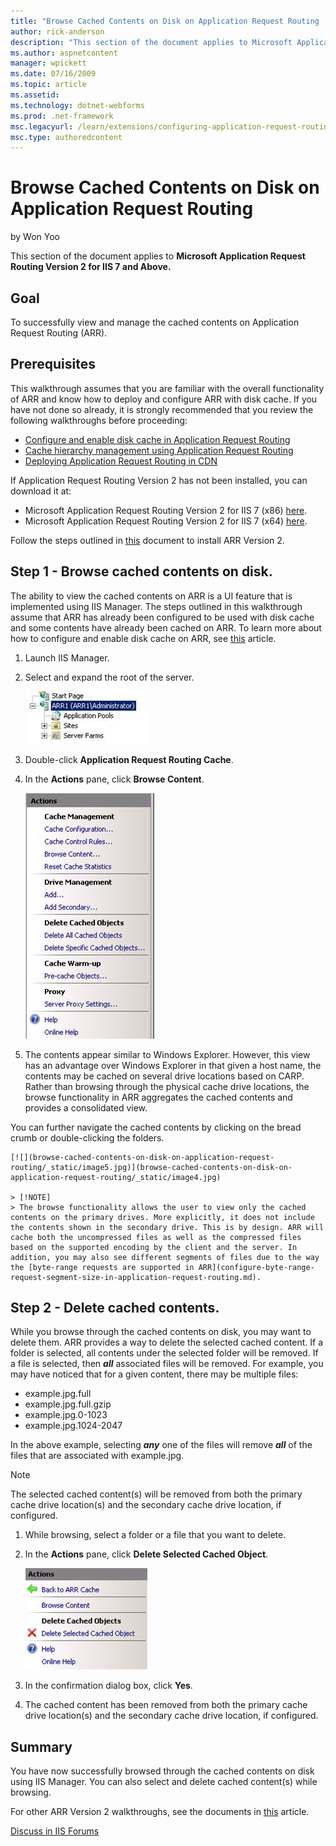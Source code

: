 ```yaml
---
title: "Browse Cached Contents on Disk on Application Request Routing | Microsoft Docs"
author: rick-anderson
description: "This section of the document applies to Microsoft Application Request Routing Version 2 for IIS 7 and Above. Goal To successfully view and manage the cached..."
ms.author: aspnetcontent
manager: wpickett
ms.date: 07/16/2009
ms.topic: article
ms.assetid: 
ms.technology: dotnet-webforms
ms.prod: .net-framework
msc.legacyurl: /learn/extensions/configuring-application-request-routing-arr/browse-cached-contents-on-disk-on-application-request-routing
msc.type: authoredcontent
---
```

Browse Cached Contents on Disk on Application Request Routing
====================
by Won Yoo

This section of the document applies to **Microsoft Application Request Routing Version 2 for IIS 7 and Above.**

## Goal

To successfully view and manage the cached contents on Application Request Routing (ARR).

## Prerequisites

This walkthrough assumes that you are familiar with the overall functionality of ARR and know how to deploy and configure ARR with disk cache. If you have not done so already, it is strongly recommended that you review the following walkthroughs before proceeding:

- [Configure and enable disk cache in Application Request Routing](configure-and-enable-disk-cache-in-application-request-routing.md)
- [Cache hierarchy management using Application Request Routing](cache-hierarchy-management-using-application-request-routing.md)
- [Deploying Application Request Routing in CDN](../installing-application-request-routing-arr/deploying-application-request-routing-in-cdn.md)

If Application Request Routing Version 2 has not been installed, you can download it at:

- Microsoft Application Request Routing Version 2 for IIS 7 (x86) [here](https://download.microsoft.com/download/4/D/F/4DFDA851-515F-474E-BA7A-5802B3C95101/ARRv2_setup_x86.EXE).
- Microsoft Application Request Routing Version 2 for IIS 7 (x64) [here](https://download.microsoft.com/download/3/4/1/3415F3F9-5698-44FE-A072-D4AF09728390/ARRv2_setup_x64.EXE).

Follow the steps outlined in [this](../installing-application-request-routing-arr/install-application-request-routing-version-2.md) document to install ARR Version 2.

## Step 1 - Browse cached contents on disk.

The ability to view the cached contents on ARR is a UI feature that is implemented using IIS Manager. The steps outlined in this walkthrough assume that ARR has already been configured to be used with disk cache and some contents have already been cached on ARR. To learn more about how to configure and enable disk cache on ARR, see [this](configure-and-enable-disk-cache-in-application-request-routing.md) article.

1. Launch IIS Manager.
2. Select and expand the root of the server.

    ![](browse-cached-contents-on-disk-on-application-request-routing/_static/image2.jpg)
3. Double-click **Application Request Routing Cache**.
4. In the **Actions** pane, click **Browse Content**.

    ![](browse-cached-contents-on-disk-on-application-request-routing/_static/image3.jpg)
5. The contents appear similar to Windows Explorer. However, this view has an advantage over Windows Explorer in that given a host name, the contents may be cached on several drive locations based on CARP. Rather than browsing through the physical cache drive locations, the browse functionality in ARR aggregates the cached contents and provides a consolidated view.  
   
 You can further navigate the cached contents by clicking on the bread crumb or double-clicking the folders.

    [![](browse-cached-contents-on-disk-on-application-request-routing/_static/image5.jpg)](browse-cached-contents-on-disk-on-application-request-routing/_static/image4.jpg)

    > [!NOTE]
    > The browse functionality allows the user to view only the cached contents on the primary drives. More explicitly, it does not include the contents shown in the secondary drive. This is by design. ARR will cache both the uncompressed files as well as the compressed files based on the supported encoding by the client and the server. In addition, you may also see different segments of files due to the way the [byte-range requests are supported in ARR](configure-byte-range-request-segment-size-in-application-request-routing.md).

## Step 2 - Delete cached contents.

While you browse through the cached contents on disk, you may want to delete them. ARR provides a way to delete the selected cached content. If a folder is selected, all contents under the selected folder will be removed. If a file is selected, then ***all*** associated files will be removed. For example, you may have noticed that for a given content, there may be multiple files:

- example.jpg.full
- example.jpg.full.gzip
- example.jpg.0-1023
- example.jpg.1024-2047

In the above example, selecting ***any*** one of the files will remove ***all*** of the files that are associated with example.jpg.

> [!NOTE]
> The selected cached content(s) will be removed from both the primary cache drive location(s) and the secondary cache drive location, if configured.

1. While browsing, select a folder or a file that you want to delete.
2. In the **Actions** pane, click **Delete Selected Cached Object**. 

    ![](browse-cached-contents-on-disk-on-application-request-routing/_static/image6.jpg)
3. In the confirmation dialog box, click **Yes**.
4. The cached content has been removed from both the primary cache drive location(s) and the secondary cache drive location, if configured.

## Summary

You have now successfully browsed through the cached contents on disk using IIS Manager. You can also select and delete cached content(s) while browsing.

For other ARR Version 2 walkthroughs, see the documents in [this](../planning-for-arr/application-request-routing-version-2-overview.md) article.
  
  
[Discuss in IIS Forums](https://forums.iis.net/1154.aspx)